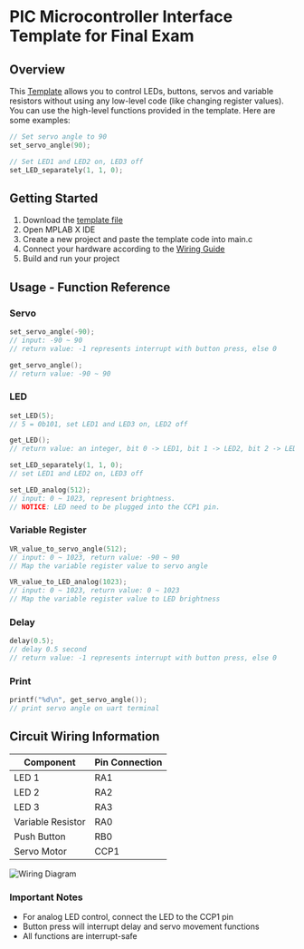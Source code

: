 # PIC Microcontroller Interface Template for Final Exam

## Overview
This [Template](template.c) allows you to control LEDs, buttons, servos and variable resistors without using any low-level code (like changing register values). You can use the high-level functions provided in the template. Here are some examples:

```c
// Set servo angle to 90
set_servo_angle(90);

// Set LED1 and LED2 on, LED3 off
set_LED_separately(1, 1, 0);
```
## Getting Started
1. Download the [template file](template.c)
2. Open MPLAB X IDE
3. Create a new project and paste the template code into main.c
4. Connect your hardware according to the [Wiring Guide](#circuit-wiring-information)
5. Build and run your project

## Usage - Function Reference
### Servo
```c
set_servo_angle(-90); 
// input: -90 ~ 90
// return value: -1 represents interrupt with button press, else 0
```
```c
get_servo_angle(); 
// return value: -90 ~ 90
```

### LED
```c
set_LED(5);
// 5 = 0b101, set LED1 and LED3 on, LED2 off
```
```c
get_LED();
// return value: an integer, bit 0 -> LED1, bit 1 -> LED2, bit 2 -> LED3
```
```c
set_LED_separately(1, 1, 0);
// set LED1 and LED2 on, LED3 off
```

```c
set_LED_analog(512); 
// input: 0 ~ 1023, represent brightness. 
// NOTICE: LED need to be plugged into the CCP1 pin.
```

### Variable Register
```c
VR_value_to_servo_angle(512);
// input: 0 ~ 1023, return value: -90 ~ 90
// Map the variable register value to servo angle
```
```c
VR_value_to_LED_analog(1023);
// input: 0 ~ 1023, return value: 0 ~ 1023
// Map the variable register value to LED brightness
```

### Delay
```c
delay(0.5); 
// delay 0.5 second
// return value: -1 represents interrupt with button press, else 0
```

### Print
```c
printf("%d\n", get_servo_angle()); 
// print servo angle on uart terminal
```

## Circuit Wiring Information

| Component | Pin Connection |
|-----------|---------------|
| LED 1     | RA1          |
| LED 2     | RA2          |
| LED 3     | RA3          |
| Variable Resistor | RA0   |
| Push Button | RB0        |
| Servo Motor | CCP1       |

![Wiring Diagram](Circuit_Wiring.png)

### Important Notes
- For analog LED control, connect the LED to the CCP1 pin
- Button press will interrupt delay and servo movement functions
- All functions are interrupt-safe